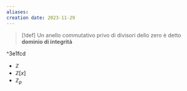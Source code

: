 ```yaml
---
aliases: 
creation date: 2023-11-29
---
```


>[!def]
>Un anello commutativo privo di divisori dello zero è detto **dominio di integrità**

^3e1fcd

- $\mathbb{Z}$
- $\mathbb{Z}[x]$
- $\mathbb{Z}_{p}$